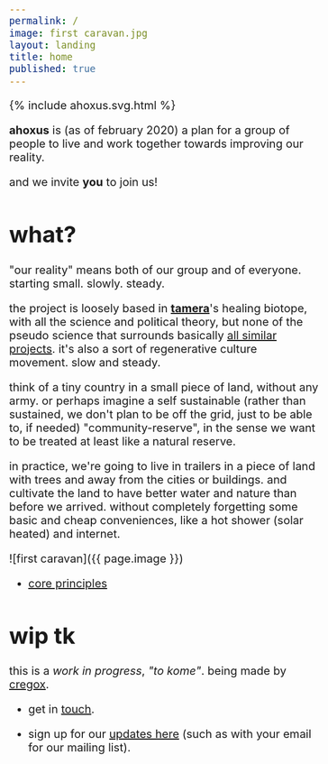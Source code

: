 ```yaml
---
permalink: /
image: first caravan.jpg
layout: landing
title: home
published: true
---
```


{% include ahoxus.svg.html %}

**ahoxus** is (as of february 2020) a plan for a group of people to live and work together towards improving our reality.

and we invite **you** to join us!

# what?

"our reality" means both of our group and of everyone. starting small. slowly. steady.

the project is loosely based in [**tamera**](//tamera.org)'s healing biotope, with all the science and political theory, but none of the pseudo science that surrounds basically [all similar projects](/map). it's also a sort of regenerative culture movement. slow and steady.

think of a tiny country in a small piece of land, without any army. or perhaps imagine a self sustainable (rather than sustained, we don't plan to be off the grid, just to be able to, if needed) "community-reserve", in the sense we want to be treated at least like a natural reserve.

in practice, we're going to live in trailers in a piece of land with trees and away from the cities or buildings. and cultivate the land to have better water and nature than before we arrived. without completely forgetting some basic and cheap conveniences, like a hot shower (solar heated) and internet.

![first caravan]({{ page.image }})

- [core principles](/core)

# wip tk

this is a *work in progress*, _"to kome"_. being made by [cregox](https://cregox.net/ahoxus).

- get in [touch](https://cregox.net/contact).

- sign up for our [updates here](/updates) (such as with your email for our mailing list).

<style>
body {max-width: 550px; margin: 0 auto; font-size: 15pt;}
</style>
